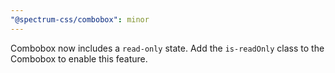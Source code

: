 ```yaml
---
"@spectrum-css/combobox": minor
---
```


Combobox now includes a `read-only` state. Add the `is-readOnly` class to the Combobox to enable this feature.
